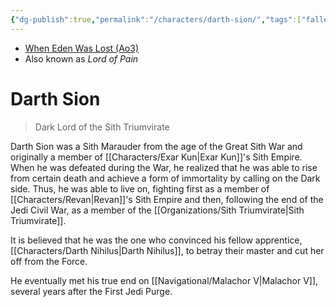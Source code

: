 ```yaml
---
{"dg-publish":true,"permalink":"/characters/darth-sion/","tags":["fallenjedi","sith","forcesensitive","sithtrio"]}
---
```


- [When Eden Was Lost (Ao3)](https://archiveofourown.org/works/19334440/chapters/45992584)
- Also known as *Lord of Pain*
# Darth Sion
>Dark Lord of the Sith Triumvirate

Darth Sion was a Sith Marauder from the age of the Great Sith War and originally a member of [[Characters/Exar Kun\|Exar Kun]]'s Sith Empire. When he was defeated during the War, he realized that he was able to rise from certain death and achieve a form of immortality by calling on the Dark side. Thus, he was able to live on, fighting first as a member of [[Characters/Revan\|Revan]]'s Sith Empire and then, following the end of the Jedi Civil War, as a member of the [[Organizations/Sith Triumvirate\|Sith Triumvirate]]. 

It is believed that he was the one who convinced his fellow apprentice, [[Characters/Darth Nihilus\|Darth Nihilus]], to betray their master and cut her off from the Force. 

He eventually met his true end on [[Navigational/Malachor V\|Malachor V]], several years after the First Jedi Purge. 